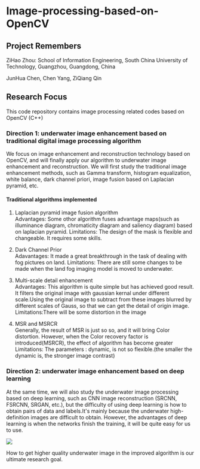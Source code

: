 # Image-processing-based-on-OpenCV

## Project Remembers
ZiHao Zhou:  School of Information Engineering, South China University of Technology, Guangzhou, Guangdong, China 
             
JunHua Chen, Chen Yang, ZiQiang Qin

## Research Focus
This code repository contains image processing related codes based on OpenCV (C++)

### Direction 1: underwater image enhancement based on traditional digital image processing algorithm
We focus on image enhancement and reconstruction technology based on OpenCV, and will finally apply our algorithm to underwater image enhancement and reconstruction. We will first study the traditional image enhancement methods, such as Gamma transform, histogram equalization, white balance, dark channel priori, image fusion based on Laplacian pyramid, etc. 

#### Traditional algorithms implemented
1. Laplacian pyramid image fusion algorithm  
   Advantages: Some othor algorithm fuses advantage maps(such as illuminance diagram, chromaticity diagram and saliency diagram) based on laplacian pyramid.
   Limitations: The design of the mask is flexible and changeable. It requires some skills.

2. Dark Channel Prior  
   Adavantages: It made a great breakthrough in the task of dealing with fog pictures on land.
   Limitations: There are still some changes to be made when the land fog imaging model is moved to underwater.

3. Multi-scale detail enhancement  
   Advantages: This algorithm is quite simple but has achieved good result. It filters the original image with gaussian kernal under different scale.Using the original image to subtract from these images blurred by different scales of Gauss, so that we can get the detail of origin image.
   Limitations:There will be some distortion in the image
   
4. MSR and MSRCR  
   Generally, the result of MSR is just so so, and it will bring Color distortion. However, when the Color recovery factor is introduced(MSRCR), the effect of algorithm has become greater
   Limitations: The parameters : dynamic, is not so flexible.(the smaller the dynamic is, the stronger image contrast)

### Direction 2: underwater image enhancement based on deep learning 
At the same time, we will also study the underwater image processing based on deep learning, such as CNN image reconstruction (SRCNN, FSRCNN, SRGAN, etc.), but the difficulty of using deep learning is how to obtain pairs of data and labels.It's mainly because the underwater high-definition images are difficult to obtain. However, the advantages of deep learning is when the networks finish the training, it will be quite easy for us to use. 

![](https://github.com/ZZH0/Image-processing-based-on-OpenCV/blob/master/Image%20for%20readme/display_dl.png)

How to get higher quality underwater image in the improved algorithm is our ultimate research goal.




